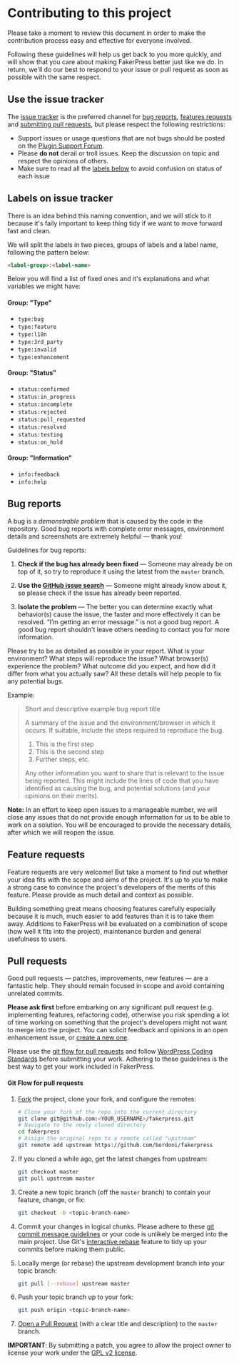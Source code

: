 # Contributing to this project

Please take a moment to review this document in order to make the contribution process easy and effective for everyone involved.

Following these guidelines will help us get back to you more quickly, and will show that you care about making FakerPress better just like we do. In return, we'll do our best to respond to your issue or pull request as soon as possible with the same respect.


## Use the issue tracker

The [issue tracker](https://github.com/bordoni/fakerpress/issues) is the preferred channel for [bug reports](#bugs), [features requests](#features) and [submitting pull requests](#pull-requests), but please respect the following restrictions:

* Support issues or usage questions that are not bugs should be posted on the [Plugin Support Forum](http://wordpress.org/support/plugin/fakerpress).
* Please **do not** derail or troll issues. Keep the discussion on topic and respect the opinions of others.
* Make sure to read all the [labels below](#tracker-labels) to avoid confusion on status of each issue

<a name="tracker-labels"></a>
## Labels on issue tracker

There is an idea behind this naming convention, and we will stick to it because it's faily important to keep thing tidy if we want to move forward fast and clean.

We will split the labels in two pieces, groups of labels and a label name, following the pattern below:

```html
<label-group>:<label-name>
```

Below you will find a list of fixed ones and it's explanations and what variables we might have:

#### Group: "Type"
* `type:bug`
* `type:feature`
* `type:l18n`
* `type:3rd_party`
* `type:invalid`
* `type:enhancement`

#### Group: "Status"
* `status:confirmed`
* `status:in_progress`
* `status:incomplete`
* `status:rejected`
* `status:pull_requested`
* `status:resolved`
* `status:testing`
* `status:on_hold`

#### Group: "Information"
* `info:feedback`
* `info:help`


<a name="bugs"></a>
## Bug reports

A bug is a _demonstrable problem_ that is caused by the code in the repository. Good bug reports with complete error messages, environment details and screenshots are extremely helpful &mdash; thank you!

Guidelines for bug reports:

1. **Check if the bug has already been fixed** &mdash; Someone may already be on top of it, so try to reproduce it using the latest from the `master` branch.

2. **Use the [GitHub issue search](https://github.com/bordoni/fakerpress/search?type=Issues)** &mdash; Someone might already know about it, so please check if the issue has already been reported.

3. **Isolate the problem** &mdash; The better you can determine exactly what behavior(s) cause the issue, the faster and more effectively it can be resolved. “I’m getting an error message.” is not a good bug report. A good bug report shouldn't leave others needing to contact you for more information.

Please try to be as detailed as possible in your report. What is your environment? What steps will reproduce the issue? What browser(s) experience the problem? What outcome did you expect, and how did it differ from what you actually saw? All these details will help people to fix any potential bugs.

Example:

> Short and descriptive example bug report title
>
> A summary of the issue and the environment/browser in which it occurs. If
> suitable, include the steps required to reproduce the bug.
>
> 1. This is the first step
> 2. This is the second step
> 3. Further steps, etc.
>
> Any other information you want to share that is relevant to the issue being reported. This might include the lines of code that you have identified as causing the bug, and potential solutions (and your opinions on their merits).

**Note:** In an effort to keep open issues to a manageable number, we will close any issues that do not provide enough information for us to be able to work on a solution. You will be encouraged to provide the necessary details, after which we will reopen the issue.

<a name="features"></a>
## Feature requests

Feature requests are very welcome! But take a moment to find out whether your idea fits with the scope and aims of the project. It's up to *you* to make a strong case to convince the project's developers of the merits of this feature. Please provide as much detail and context as possible.

Building something great means choosing features carefully especially because it is much, much easier to add features than it is to take them away. Additions to FakerPress will be evaluated on a combination of scope (how well it fits into the project), maintenance burden and general usefulness to users.

<a name="pull-requests"></a>
## Pull requests

Good pull requests &mdash; patches, improvements, new features &mdash; are a fantastic help.
They should remain focused in scope and avoid containing unrelated commits.

**Please ask first** before embarking on any significant pull request (e.g. implementing features, refactoring code), otherwise you risk spending a lot of time working on something that the project's developers might not want to merge into the project. You can solicit feedback and opinions in an open enhancement issue, or [create a new one](https://github.com/bordoni/fakerpress/issues/new).

Please use the [git flow for pull requests](#git-flow) and follow [WordPress Coding Standards](http://make.wordpress.org/core/handbook/coding-standards/) before submitting your work. Adhering to these guidelines is the best way to get your work included in FakerPress.

<a name="git-flow"></a>
#### Git Flow for pull requests

1. [Fork](http://help.github.com/fork-a-repo/) the project, clone your fork, and configure the remotes:

   ```bash
   # Clone your fork of the repo into the current directory
   git clone git@github.com:<YOUR_USERNAME>/fakerpress.git
   # Navigate to the newly cloned directory
   cd fakerpress
   # Assign the original repo to a remote called "upstream"
   git remote add upstream https://github.com/bordoni/fakerpress
   ```

2. If you cloned a while ago, get the latest changes from upstream:

   ```bash
   git checkout master
   git pull upstream master
   ```

3. Create a new topic branch (off the `master` branch) to contain your feature, change, or fix:

   ```bash
   git checkout -b <topic-branch-name>
   ```

4. Commit your changes in logical chunks. Please adhere to these [git commit message guidelines](http://tbaggery.com/2008/04/19/a-note-about-git-commit-messages.html) or your code is unlikely be merged into the main project. Use Git's [interactive rebase](https://help.github.com/articles/interactive-rebase) feature to tidy up your commits before making them public.

5. Locally merge (or rebase) the upstream development branch into your topic branch:

   ```bash
   git pull [--rebase] upstream master
   ```

6. Push your topic branch up to your fork:

   ```bash
   git push origin <topic-branch-name>
   ```

7. [Open a Pull Request](https://help.github.com/articles/using-pull-requests/) (with a clear title and description) to the `master` branch.

**IMPORTANT**: By submitting a patch, you agree to allow the project owner to license your work under the [GPL v2 license](http://www.gnu.org/licenses/gpl-2.0.html).
